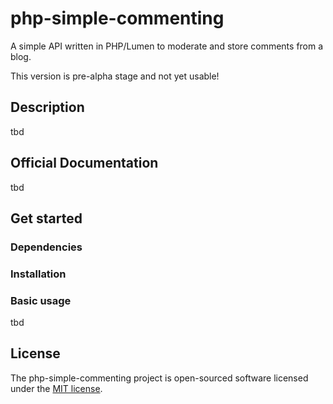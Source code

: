 # php-simple-commenting

A simple API written in PHP/Lumen to moderate and store comments
from a blog. 

This version is pre-alpha stage and not yet usable! 

## Description

tbd

## Official Documentation

tbd

## Get started

### Dependencies

### Installation

### Basic usage

tbd

## License

The php-simple-commenting project is open-sourced software licensed under the [MIT license](https://opensource.org/licenses/MIT).

